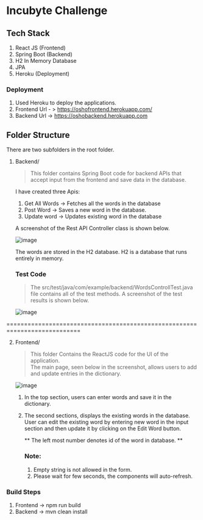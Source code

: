 
  

# Incubyte Challenge
  
  ## Tech Stack
  1. React JS (Frontend)
  2. Spring Boot (Backend)
  3. H2 In Memory Database
  4. JPA 
  5. Heroku (Deployment)

  ### Deployment
  1. Used Heroku to deploy the applications.
  2. Frontend Url - > https://oshofrontend.herokuapp.com/
  3. Backend Url -> https://oshobackend.herokuapp.com
  
  ## Folder Structure
  There are two subfolders in the root folder.
  
  1. Backend/
  
      
     > This folder contains Spring Boot code for backend APIs that accept input from the frontend and save data in the   database.
     
     I have created three Apis:
     1. Get All Words -> Fetches all the words in the database
     2. Post Word -> Saves a new word in the database.
     3. Update word -> Updates existing word in the database

     A screenshot of the Rest API Controller class is shown below.
     
     ![image](https://user-images.githubusercontent.com/35776307/160276927-79d90229-9922-4122-bdc5-bee759dc415f.png)
     
     The words are stored in the H2 database. H2 is a database that runs entirely in memory.
  
     ### Test Code
     > The src/test/java/com/example/backend/WordsControllTest.java file contains all of the test methods. A screenshot of the test results is shown below.
     
     ![image](https://user-images.githubusercontent.com/35776307/160271695-9720f5df-98a5-41fd-b421-f40b81456c9d.png)

  ===========================================================================
  
  2. Frontend/
  
     > This folder Contains the ReactJS code for the UI of the application.  
     The main page, seen below in the screenshot, allows users to add and update entries in the dictionary.
     
     ![image](https://user-images.githubusercontent.com/35776307/160276946-93f65814-9be7-421c-91c8-908e86624862.png)
     
     1. In the top section, users can enter words and save it in the dictionary.
     2. The second sections, displays the existing words in the database. User can edit the existing word by entering new word
        in the input section and then update it by clicking on the Edit Word button.
        
        ** The left most number denotes id of the word in database. ** 

        ### Note: 
        1. Empty string is not allowed in the form.
        2. Please wait for few seconds, the components will auto-refresh.

  ### Build Steps
  1. Frontend -> npm run build
  2. Backend -> mvn clean install
    
